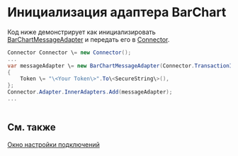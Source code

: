 # Инициализация адаптера BarChart

Код ниже демонстрирует как инициализировать [BarChartMessageAdapter](../api/StockSharp.BarChart.BarChartMessageAdapter.html) и передать его в [Connector](../api/StockSharp.Algo.Connector.html).

```cs
Connector Connector \= new Connector();				
...				
var messageAdapter \= new BarChartMessageAdapter(Connector.TransactionIdGenerator)
{
    Token \= "\<Your Token\>".To\<SecureString\>(),
};
Connector.Adapter.InnerAdapters.Add(messageAdapter);
...	
							
```

## См. также

[Окно настройки подключений](API_UI_ConnectorWindow.md)
